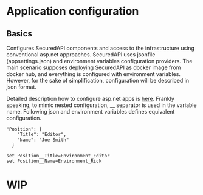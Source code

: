 # Application configuration

## Basics
Configures SecuredAPI components and access to the infrastructure using conventional asp.net approaches. SecuredAPI uses jsonfile (appsettings.json) and environment variables configuration providers. The main scenario supposes deploying SecuredAPI as docker image from docker hub, and everything is configured with environment variables. However, for the sake of simplification, configuration will be described in json format.

Detailed description how to configure asp.net apps is [here](https://learn.microsoft.com/en-us/aspnet/core/fundamentals/configuration/?view=aspnetcore-8.0#non-prefixed-environment-variables). Frankly speaking, to mimic nested configuration, __ separator is used in the variable name. Following json and environment variables defines equivalent configuration.

```json5
"Position": {
    "Title": "Editor",
    "Name": "Joe Smith"
  }
```

```
set Position__Title=Environment_Editor
set Position__Name=Environment_Rick
```

# WIP